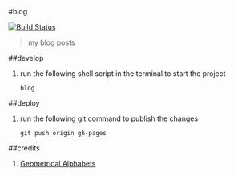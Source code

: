#blog

[![Build Status](https://travis-ci.org/sayanee/blog.png)](https://travis-ci.org/sayanee/blog)

> my blog posts

##develop

1. run the following shell script in the terminal to start the project

    ```
    blog
    ```

##deploy

1. run the following git command to publish the changes

    ```
    git push origin gh-pages
    ```

##credits

1. [Geometrical Alphabets](http://www.joaoricardomachado.com/Dear-Life-Alphabet)
